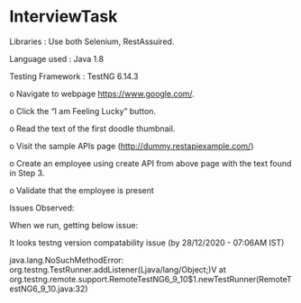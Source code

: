 # InterviewTask

Libraries : Use both Selenium, RestAssuired.

Language used : Java 1.8

Testing Framework :  TestNG 6.14.3


o	Navigate to webpage https://www.google.com/. 


o	Click the “I am Feeling Lucky” button. 


o	Read the text of the first doodle thumbnail. 


o	Visit the sample APIs page (http://dummy.restapiexample.com/) 


o	Create an employee using create API from above page with the text found in Step 3. 


o	Validate that the employee is present 


Issues Observed:

When we run, getting below issue:

It looks testng version compatability issue (by 28/12/2020 - 07:06AM IST)

java.lang.NoSuchMethodError: org.testng.TestRunner.addListener(Ljava/lang/Object;)V
	at org.testng.remote.support.RemoteTestNG6_9_10$1.newTestRunner(RemoteTestNG6_9_10.java:32)
